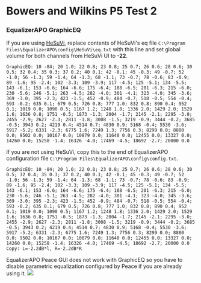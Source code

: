 # Bowers and Wilkins P5 Test 2
### EqualizerAPO GraphicEQ
If you are using [HeSuVi](https://sourceforge.net/projects/hesuvi/), replace contents of HeSuVi's eq file `C:\Program Files\EqualizerAPO\config\HeSuVi\eq.txt` with this line and set global volume for both channels from HeSuVi UI to **-22**.
```
GraphicEQ: 10 -84; 20 1.0; 22 0.8; 23 0.8; 25 0.7; 26 0.6; 28 0.6; 30 0.5; 32 0.4; 35 0.3; 37 0.2; 40 0.1; 42 -0.1; 45 -0.3; 49 -0.7; 52 -1.0; 56 -1.3; 59 -1.4; 64 -1.3; 68 -1.1; 73 -0.7; 78 -0.6; 83 -0.9; 89 -1.6; 95 -2.4; 102 -3.3; 109 -3.9; 117 -4.5; 125 -5.1; 134 -5.5; 143 -6.1; 153 -6.6; 164 -6.6; 175 -6.4; 188 -6.5; 201 -6.3; 215 -6.0; 230 -5.6; 246 -5.1; 263 -4.5; 282 -4.0; 301 -4.1; 323 -4.0; 345 -3.6; 369 -3.0; 395 -2.3; 423 -1.5; 452 -0.9; 484 -0.7; 518 -0.5; 554 -0.4; 593 -0.2; 635 0.1; 679 0.5; 726 0.8; 777 1.0; 832 0.8; 890 0.4; 952 0.1; 1019 0.0; 1090 0.5; 1167 1.2; 1248 1.8; 1336 2.0; 1429 2.0; 1529 1.6; 1636 0.8; 1751 -0.5; 1873 -1.3; 2004 -1.7; 2145 -2.1; 2295 -3.0; 2455 -2.9; 2627 -2.3; 2811 -1.8; 3008 -1.5; 3219 -0.9; 3444 -0.2; 3685 -0.5; 3943 0.2; 4219 0.4; 4514 0.7; 4830 0.9; 5168 -0.4; 5530 -3.6; 5917 -5.2; 6331 -2.3; 6775 1.6; 7249 1.3; 7756 0.3; 8299 0.0; 8880 0.0; 9502 0.0; 10167 0.0; 10879 0.0; 11640 0.0; 12455 0.0; 13327 0.0; 14260 0.0; 15258 -1.4; 16326 -4.0; 17469 -4.5; 18692 -2.7; 20000 0.0
```
If you are not using HeSuVi, copy this to the end of EqualizerAPO configuration file `C:\Program Files\EqualizerAPO\config\config.txt`.
```
GraphicEQ: 10 -84; 20 1.0; 22 0.8; 23 0.8; 25 0.7; 26 0.6; 28 0.6; 30 0.5; 32 0.4; 35 0.3; 37 0.2; 40 0.1; 42 -0.1; 45 -0.3; 49 -0.7; 52 -1.0; 56 -1.3; 59 -1.4; 64 -1.3; 68 -1.1; 73 -0.7; 78 -0.6; 83 -0.9; 89 -1.6; 95 -2.4; 102 -3.3; 109 -3.9; 117 -4.5; 125 -5.1; 134 -5.5; 143 -6.1; 153 -6.6; 164 -6.6; 175 -6.4; 188 -6.5; 201 -6.3; 215 -6.0; 230 -5.6; 246 -5.1; 263 -4.5; 282 -4.0; 301 -4.1; 323 -4.0; 345 -3.6; 369 -3.0; 395 -2.3; 423 -1.5; 452 -0.9; 484 -0.7; 518 -0.5; 554 -0.4; 593 -0.2; 635 0.1; 679 0.5; 726 0.8; 777 1.0; 832 0.8; 890 0.4; 952 0.1; 1019 0.0; 1090 0.5; 1167 1.2; 1248 1.8; 1336 2.0; 1429 2.0; 1529 1.6; 1636 0.8; 1751 -0.5; 1873 -1.3; 2004 -1.7; 2145 -2.1; 2295 -3.0; 2455 -2.9; 2627 -2.3; 2811 -1.8; 3008 -1.5; 3219 -0.9; 3444 -0.2; 3685 -0.5; 3943 0.2; 4219 0.4; 4514 0.7; 4830 0.9; 5168 -0.4; 5530 -3.6; 5917 -5.2; 6331 -2.3; 6775 1.6; 7249 1.3; 7756 0.3; 8299 0.0; 8880 0.0; 9502 0.0; 10167 0.0; 10879 0.0; 11640 0.0; 12455 0.0; 13327 0.0; 14260 0.0; 15258 -1.4; 16326 -4.0; 17469 -4.5; 18692 -2.7; 20000 0.0
Copy: L=-2.2dB*l, R=-2.2dB*R
```
EqualizerAPO Peace GUI does not work with GraphicEQ so you have to disable parametric equalization configured by Peace if you are already using it.
![](https://raw.githubusercontent.com/jaakkopasanen/AutoEq/master/results/Sonoma%20Model%20One/innerfidelity/onear/Bowers%20and%20Wilkins%20P5%20Test%202/Bowers%20and%20Wilkins%20P5%20Test%202.png)
